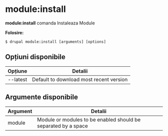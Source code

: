# module:install
**module:install** comanda Instaleaza Module

**Folosire:**
```
$ drupal module:install [arguments] [options] 
```

## Opțiuni disponibile
Opțiune | Detalii
-------|-------------
--latest | Default to download most recent version

## Argumente disponibile
Argument | Detalii
---------|-------------
module | Module or modules to be enabled should be separated by a space
